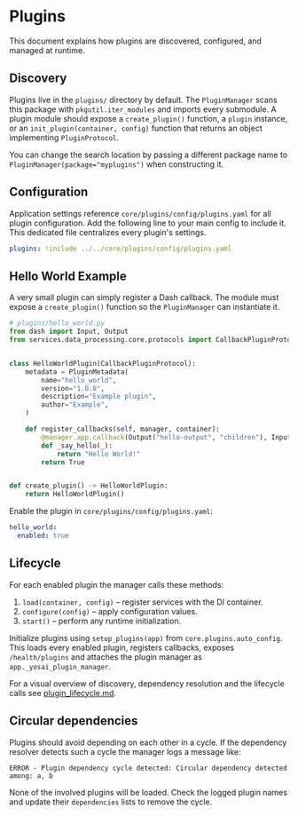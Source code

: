 # Plugins

This document explains how plugins are discovered, configured, and managed at runtime.

## Discovery

Plugins live in the `plugins/` directory by default. The `PluginManager` scans this package with `pkgutil.iter_modules` and imports every submodule. A plugin module should expose a `create_plugin()` function, a `plugin` instance, or an `init_plugin(container, config)` function that returns an object implementing `PluginProtocol`.

You can change the search location by passing a different package name to `PluginManager(package="myplugins")` when constructing it.

## Configuration

Application settings reference `core/plugins/config/plugins.yaml` for all plugin
configuration. Add the following line to your main config to include it. This
dedicated file centralizes every plugin's settings.

```yaml
plugins: !include ../../core/plugins/config/plugins.yaml
```

## Hello World Example

A very small plugin can simply register a Dash callback. The module must expose
a `create_plugin()` function so the `PluginManager` can instantiate it.

```python
# plugins/hello_world.py
from dash import Input, Output
from services.data_processing.core.protocols import CallbackPluginProtocol, PluginMetadata


class HelloWorldPlugin(CallbackPluginProtocol):
    metadata = PluginMetadata(
        name="hello_world",
        version="1.0.0",
        description="Example plugin",
        author="Example",
    )

    def register_callbacks(self, manager, container):
        @manager.app.callback(Output("hello-output", "children"), Input("hello-btn", "n_clicks"))
        def _say_hello(_):
            return "Hello World!"
        return True


def create_plugin() -> HelloWorldPlugin:
    return HelloWorldPlugin()
```

Enable the plugin in `core/plugins/config/plugins.yaml`:

```yaml
hello_world:
  enabled: true
```

## Lifecycle

For each enabled plugin the manager calls these methods:

1. `load(container, config)` – register services with the DI container.
2. `configure(config)` – apply configuration values.
3. `start()` – perform any runtime initialization.

Initialize plugins using `setup_plugins(app)` from `core.plugins.auto_config`.
This loads every enabled plugin, registers callbacks, exposes `/health/plugins`
and attaches the plugin manager as `app._yosai_plugin_manager`.

For a visual overview of discovery, dependency resolution and the lifecycle calls see [plugin_lifecycle.md](plugin_lifecycle.md).

## Circular dependencies

Plugins should avoid depending on each other in a cycle. If the dependency resolver detects such a cycle the manager logs a message like:

```
ERROR - Plugin dependency cycle detected: Circular dependency detected among: a, b
```

None of the involved plugins will be loaded. Check the logged plugin names and update their `dependencies` lists to remove the cycle.
